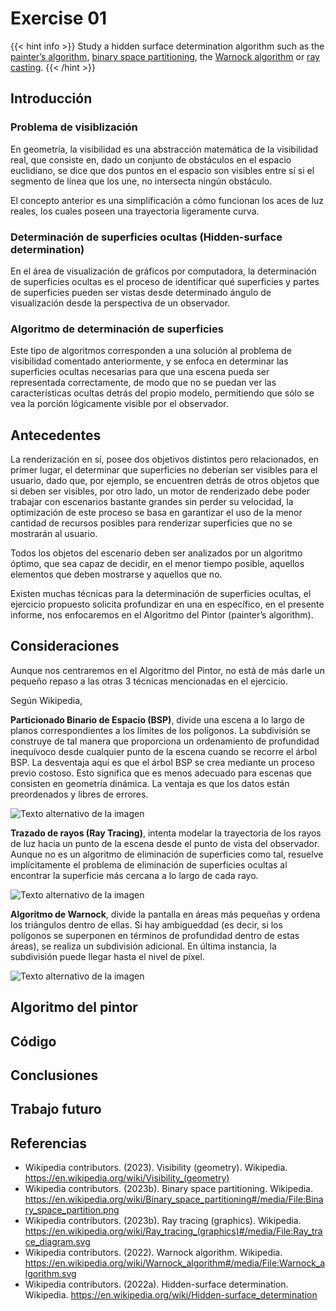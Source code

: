 # Exercise 01
{{< hint info >}}
Study a hidden surface determination algorithm such as the [painter’s algorithm](https://en.wikipedia.org/wiki/Painter%27s_algorithm), [binary space partitioning](https://en.wikipedia.org/wiki/Binary_space_partitioning), the [Warnock algorithm](https://en.wikipedia.org/wiki/Binary_space_partitioning) or [ray casting](https://en.wikipedia.org/wiki/Ray_casting).
{{< /hint >}}

## Introducción

### Problema de visiblización

En geometría, la visibilidad es una abstracción matemática de la visibilidad real, que consiste en, dado un conjunto de obstáculos en el espacio euclidiano, se dice que dos puntos en el espacio son visibles entre sí si el segmento de línea que los une, no intersecta ningún obstáculo.

El concepto anterior es una simplificación a cómo funcionan los aces de luz reales, los cuales poseen una trayectoria ligeramente curva.

### Determinación de superficies ocultas (Hidden-surface determination)

En el área de visualización de gráficos por computadora, la determinación de superficies ocultas es el proceso de identificar qué superficies y partes de superficies pueden ser vistas desde determinado ángulo de visualización desde la perspectiva de un observador.

### Algoritmo de determinación de superficies

Este tipo de algoritmos corresponden a una solución al problema de visibilidad comentado anteriormente, y se enfoca en determinar las superficies ocultas necesarias para que una escena pueda ser representada correctamente, de modo que no se puedan ver las características ocultas detrás del propio modelo, permitiendo que sólo se vea la porción lógicamente visible por el observador.

## Antecedentes

La renderización en sí, posee dos objetivos distintos pero relacionados, en primer lugar, el determinar que superficies no deberían ser visibles para el usuario, dado que, por ejemplo, se encuentren detrás de otros objetos que si deben ser visibles, por otro lado, un motor de renderizado debe poder trabajar con escenarios bastante grandes sin perder su velocidad, la optimización de este proceso se basa en garantizar el uso de la menor cantidad de recursos posibles para renderizar superficies que no se mostrarán al usuario.

Todos los objetos del escenario deben ser analizados por un algoritmo óptimo, que sea capaz de decidir, en el menor tiempo posible, aquellos elementos que deben mostrarse y aquellos que no.

Existen muchas técnicas para la determinación de superficies ocultas, el ejercicio propuesto solicita profundizar en una en específico, en el presente informe, nos enfocaremos en el Algoritmo del Pintor (painter’s algorithm).

## Consideraciones

Aunque nos centraremos en el Algoritmo del Pintor, no está de más darle un pequeño repaso a las otras 3 técnicas mencionadas en el ejercicio.

Según Wikipedia,

**Particionado Binario de Espacio (BSP)**, divide una escena a lo largo de planos correspondientes a los límites de los polígonos. La subdivisión se construye de tal manera que proporciona un ordenamiento de profundidad inequívoco desde cualquier punto de la escena cuando se recorre el árbol BSP. La desventaja aquí es que el árbol BSP se crea mediante un proceso previo costoso. Esto significa que es menos adecuado para escenas que consisten en geometría dinámica. La ventaja es que los datos están preordenados y libres de errores.

![Texto alternativo de la imagen](/visualcomputing/assets/ps002_images/Binary_space_partition.png)

**Trazado de rayos (Ray Tracing)**, intenta modelar la trayectoria de los rayos de luz hacia un punto de la escena desde el punto de vista del observador. Aunque no es un algoritmo de eliminación de superficies como tal, resuelve implícitamente el problema de eliminación de superficies ocultas al encontrar la superficie más cercana a lo largo de cada rayo.

![Texto alternativo de la imagen](/visualcomputing/assets/ps002_images/Ray_trace_diagram.svg.png)

**Algoritmo de Warnock**, divide la pantalla en áreas más pequeñas y ordena los triángulos dentro de ellas. Si hay ambigueddad (es decir, si los polígonos se superponen en términos de profundidad dentro de estas áreas), se realiza un subdivisión adicional. En última instancia, la subdivisión puede llegar hasta el nivel de píxel.

![Texto alternativo de la imagen](/visualcomputing/assets/ps002_images/800px-Warnock_algorithm.svg.png)

## Algoritmo del pintor

## Código

## Conclusiones

## Trabajo futuro

## Referencias

- Wikipedia contributors. (2023). Visibility (geometry). Wikipedia. https://en.wikipedia.org/wiki/Visibility_(geometry)
- Wikipedia contributors. (2023b). Binary space partitioning. Wikipedia. https://en.wikipedia.org/wiki/Binary_space_partitioning#/media/File:Binary_space_partition.png
- Wikipedia contributors. (2023b). Ray tracing (graphics). Wikipedia. https://en.wikipedia.org/wiki/Ray_tracing_(graphics)#/media/File:Ray_trace_diagram.svg
- Wikipedia contributors. (2022). Warnock algorithm. Wikipedia. https://en.wikipedia.org/wiki/Warnock_algorithm#/media/File:Warnock_algorithm.svg
- Wikipedia contributors. (2022a). Hidden-surface determination. Wikipedia. https://en.wikipedia.org/wiki/Hidden-surface_determination
